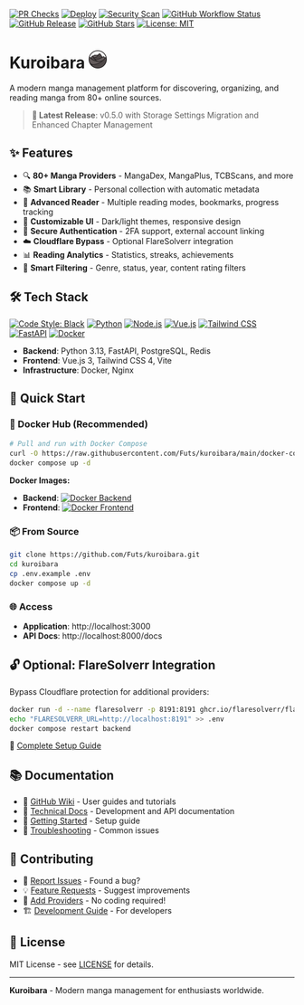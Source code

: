 [![PR Checks](https://github.com/Futs/kuroibara/actions/workflows/pr-checks.yml/badge.svg?branch=main)](https://github.com/Futs/kuroibara/actions/workflows/pr-checks.yml)
[![Deploy](https://github.com/Futs/kuroibara/actions/workflows/deploy.yml/badge.svg?branch=main)](https://github.com/Futs/kuroibara/actions/workflows/deploy.yml)
[![Security Scan](https://github.com/Futs/kuroibara/actions/workflows/security-scan.yml/badge.svg?branch=main)](https://github.com/Futs/kuroibara/actions/workflows/security-scan.yml)
[![GitHub Workflow Status](https://img.shields.io/github/actions/workflow/status/Futs/kuroibara/pr-checks.yml?branch=main&label=tests)](https://github.com/Futs/kuroibara/actions/workflows/pr-checks.yml)
[![GitHub Release](https://img.shields.io/github/v/release/Futs/kuroibara?label=version)](https://github.com/Futs/kuroibara/releases)
[![GitHub Stars](https://img.shields.io/github/stars/Futs/kuroibara)](https://github.com/Futs/kuroibara/stargazers)
[![License: MIT](https://img.shields.io/badge/license-MIT-green.svg)](LICENSE)

# Kuroibara <img src="frontend/app/public/assets/logo/logo.png" alt="Kuroibara Logo" width="32" height="32">

A modern manga management platform for discovering, organizing, and reading manga from 80+ online sources.

> **🚀 Latest Release**: v0.5.0 with Storage Settings Migration and Enhanced Chapter Management

## ✨ Features

- 🔍 **80+ Manga Providers** - MangaDex, MangaPlus, TCBScans, and more
- 📚 **Smart Library** - Personal collection with automatic metadata
- 📖 **Advanced Reader** - Multiple reading modes, bookmarks, progress tracking
- 🎨 **Customizable UI** - Dark/light themes, responsive design
- 🔐 **Secure Authentication** - 2FA support, external account linking
- ☁️ **Cloudflare Bypass** - Optional FlareSolverr integration
- 📊 **Reading Analytics** - Statistics, streaks, achievements
- 🎯 **Smart Filtering** - Genre, status, year, content rating filters

## 🛠️ Tech Stack
[![Code Style: Black](https://img.shields.io/badge/code%20style-black-000000.svg)](https://github.com/psf/black)
[![Python](https://img.shields.io/badge/python-3.12+-blue.svg)](https://www.python.org/)
[![Node.js](https://img.shields.io/badge/node.js-22-green.svg)](https://nodejs.org/)
[![Vue.js](https://img.shields.io/badge/vue.js-3.5.13-4FC08D.svg)](https://vuejs.org/)
[![Tailwind CSS](https://img.shields.io/badge/tailwind-4.0.0-38B2AC.svg)](https://tailwindcss.com/)
[![FastAPI](https://img.shields.io/badge/fastapi-0.115+-009688.svg)](https://fastapi.tiangolo.com/)
[![Docker](https://img.shields.io/badge/docker-ready-2496ED.svg)](https://www.docker.com/)

- **Backend**: Python 3.13, FastAPI, PostgreSQL, Redis
- **Frontend**: Vue.js 3, Tailwind CSS 4, Vite
- **Infrastructure**: Docker, Nginx

## 🚀 Quick Start

### 🐳 Docker Hub (Recommended)

```bash
# Pull and run with Docker Compose
curl -O https://raw.githubusercontent.com/Futs/kuroibara/main/docker-compose.yml
docker compose up -d
```

**Docker Images:**
- **Backend**: [![Docker Backend](https://img.shields.io/docker/pulls/futs/kuroibara-backend?label=backend%20pulls)](https://hub.docker.com/r/futs/kuroibara-backend)
- **Frontend**: [![Docker Frontend](https://img.shields.io/docker/pulls/futs/kuroibara-frontend?label=frontend%20pulls)](https://hub.docker.com/r/futs/kuroibara-frontend)

### 📦 From Source

```bash
git clone https://github.com/Futs/kuroibara.git
cd kuroibara
cp .env.example .env
docker compose up -d
```

### 🌐 Access

- **Application**: http://localhost:3000
- **API Docs**: http://localhost:8000/docs

## 🔓 Optional: FlareSolverr Integration

Bypass Cloudflare protection for additional providers:

```bash
docker run -d --name flaresolverr -p 8191:8191 ghcr.io/flaresolverr/flaresolverr:latest
echo "FLARESOLVERR_URL=http://localhost:8191" >> .env
docker compose restart backend
```

📖 [Complete Setup Guide](docs/FLARESOLVERR_SETUP.md)

## 📚 Documentation

- 📖 [GitHub Wiki](https://github.com/Futs/kuroibara/wiki) - User guides and tutorials
- 🔧 [Technical Docs](docs/README.md) - Development and API documentation
- 🚀 [Getting Started](https://github.com/Futs/kuroibara/wiki/Getting-Started) - Setup guide
- 🐛 [Troubleshooting](https://github.com/Futs/kuroibara/wiki/Troubleshooting) - Common issues

## 🤝 Contributing

- 🐛 [Report Issues](https://github.com/Futs/kuroibara/issues/new) - Found a bug?
- 💡 [Feature Requests](https://github.com/Futs/kuroibara/issues/new) - Suggest improvements
- 🔌 [Add Providers](docs/TEMPLATE_PROVIDER_SYSTEM.md) - No coding required!
- 🏗️ [Development Guide](docs/DEVELOPMENT.md) - For developers

## 📄 License

MIT License - see [LICENSE](LICENSE) for details.

---

**Kuroibara** - Modern manga management for enthusiasts worldwide.
